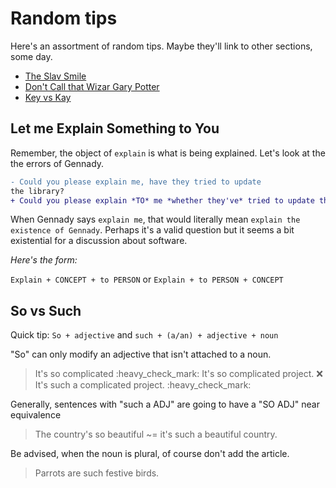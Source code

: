 
# Random tips

Here's an assortment of random tips. Maybe they'll link to other sections, some
day.

 * [The Slav Smile](./slavicsmile.md)
 * [Don't Call that Wizar Gary Potter](./Garrypotter.md)
 * [Key vs Kay](./Keyvalue.md)

## Let me Explain Something to You

Remember, the object of `explain` is what is being explained. Let's look at the
the errors of Gennady.

```diff
- Could you please explain me, have they tried to update
the library? 
+ Could you please explain *TO* me *whether they've* tried to update the library.
```
When Gennady says `explain me`, that would literally mean `explain the
existence of Gennady`. Perhaps it's a valid question but it seems a bit
existential for a discussion about software.

*Here's the form:*

`Explain + CONCEPT + to PERSON` or `Explain + to PERSON + CONCEPT`  



## So vs Such
Quick tip: `So + adjective` and `such + (a/an) + adjective + noun`
 
"So" can only modify an adjective that isn't attached to a noun.
> It's so complicated :heavy\_check\_mark:
> It's so complicated project. :x:
> It's such a complicated project. :heavy\_check\_mark:

Generally, sentences with "such a ADJ" are going to have a "SO ADJ" near equivalence

> The country's so beautiful ~= it's such a beautiful country.

Be advised, when the noun is plural, of course don't add the article.

> Parrots are such festive birds.
